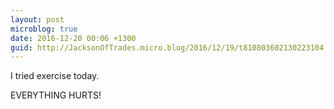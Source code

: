 ```yaml
---
layout: post
microblog: true
date: 2016-12-20 00:06 +1300
guid: http://JacksonOfTrades.micro.blog/2016/12/19/t810803602130223104.html
---
```

I tried exercise today.

EVERYTHING HURTS!
